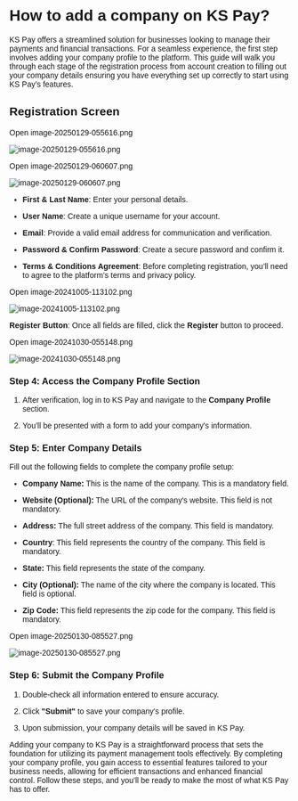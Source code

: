 <style>  body { font-family: "Source Sans 3", sans-serif!important; }</style>
<link href="https://fonts.googleapis.com/css2?family=Source+Sans+3:ital,wght@0,200..900;1,200..900&display=swap" rel="stylesheet">    
<link rel="stylesheet" href="https://fonts.googleapis.com/icon?family=Material+Icons">

# How to add a company on KS Pay?

KS Pay offers a streamlined solution for businesses looking to manage their payments and financial transactions. For a seamless experience, the first step involves adding your company profile to the platform. This guide will walk you through each stage of the registration process from account creation to filling out your company details ensuring you have everything set up correctly to start using KS Pay’s features.

## **Registration Screen**

Open image-20250129-055616.png

![image-20250129-055616.png](blob:https://p2eprojects.atlassian.net/85dca045-a3ed-4494-8da8-b3f3858c84fd#media-blob-url=true&id=1909aa05-9fb8-435b-b028-e3bb0cd9f597&collection=contentId-406061136&contextId=406061136&width=951&height=675&alt=image-20250129-055616.png)

Open image-20250129-060607.png

![image-20250129-060607.png](blob:https://p2eprojects.atlassian.net/0ce72b35-a02a-4991-863b-a78653e355e4#media-blob-url=true&id=7eb35d89-1381-491b-b281-f333582c9187&collection=contentId-406061136&contextId=406061136&width=970&height=699&alt=image-20250129-060607.png)

-   **First & Last Name**: Enter your personal details.
    
-   **User Name**: Create a unique username for your account.
    
-   **Email**: Provide a valid email address for communication and verification.
    
-   **Password & Confirm Password**: Create a secure password and confirm it.
    
-   **Terms & Conditions Agreement**: Before completing registration, you’ll need to agree to the platform’s terms and privacy policy.
    

Open image-20241005-113102.png

![image-20241005-113102.png](blob:https://p2eprojects.atlassian.net/a4724617-41fd-4a6f-9bfd-fa4dc0434559#media-blob-url=true&id=f295dcb0-59bd-4e05-8878-887ad77c96f3&collection=contentId-406061136&contextId=406061136&width=1728&height=849&alt=image-20241005-113102.png)

**Register Button**: Once all fields are filled, click the **Register** button to proceed.

Open image-20241030-055148.png

![image-20241030-055148.png](blob:https://p2eprojects.atlassian.net/70ffc982-e5c0-43a5-b943-ab8a0a1e7baa#media-blob-url=true&id=37dd7b15-dd98-4528-846c-b0d3123fb781&collection=contentId-406061136&contextId=406061136&width=1748&height=707&alt=image-20241030-055148.png)

### Step 4: Access the Company Profile Section

1.  After verification, log in to KS Pay and navigate to the **Company Profile** section.
    
2.  You’ll be presented with a form to add your company's information.
    

### Step 5: Enter Company Details

Fill out the following fields to complete the company profile setup:

-   **Company Name:** This is the name of the company. This is a mandatory field.
    
-   **Website (Optional):** The URL of the company's website. This field is not mandatory.
    
-   **Address:** The full street address of the company. This field is mandatory.
    
-   **Country**: This field represents the country of the company. This field is mandatory.
    
-   **State:** This field represents the state of the company.
    
-   **City (Optional):** The name of the city where the company is located. This field is optional.
    
-   **Zip Code:** This field represents the zip code for the company. This field is mandatory.
    

Open image-20250130-085527.png

![image-20250130-085527.png](blob:https://p2eprojects.atlassian.net/da0fa011-d50d-4e8d-9076-346b2311ab09#media-blob-url=true&id=748fb3a6-591b-437f-91ea-4f2d6572feaa&collection=contentId-406061136&contextId=406061136&width=735&height=574&alt=image-20250130-085527.png)

### Step 6: Submit the Company Profile

1.  Double-check all information entered to ensure accuracy.
    
2.  Click **"Submit"** to save your company's profile.
    
3.  Upon submission, your company details will be saved in KS Pay.
    

Adding your company to KS Pay is a straightforward process that sets the foundation for utilizing its payment management tools effectively. By completing your company profile, you gain access to essential features tailored to your business needs, allowing for efficient transactions and enhanced financial control. Follow these steps, and you’ll be ready to make the most of what KS Pay has to offer.
